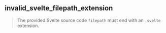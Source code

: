 ## invalid_svelte_filepath_extension

> The provided Svelte source code `filepath` must end with an `.svelte` extension.

